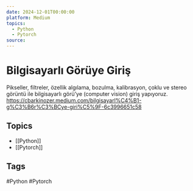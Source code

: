 ```yaml
---
date: 2024-12-01T00:00:00
platform: Medium
topics:
  - Python
  - Pytorch
source: 
---
```

# Bilgisayarlı Görüye Giriş

Pikseller, filtreler, özellik algılama, bozulma, kalibrasyon, çoklu ve stereo görüntü ile bilgisayarlı görü’ye (computer vision) giriş yapıyoruz. https://cbarkinozer.medium.com/bilgisayarl%C4%B1-g%C3%B6r%C3%BCye-giri%C5%9F-6c3996651c58

## Topics
- [[Python]]
- [[Pytorch]]

## Tags
#Python #Pytorch